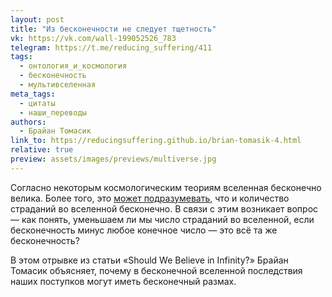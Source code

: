 ```yaml
---
layout: post
title: "Из бесконечности не следует тщетность"
vk: https://vk.com/wall-199052526_783
telegram: https://t.me/reducing_suffering/411
tags:
  - онтология_и_космология
  - бесконечность
  - мультивселенная
meta_tags:
  - цитаты
  - наши_переводы
authors:
  - Брайан Томасик
link_to: https://reducingsuffering.github.io/brian-tomasik-4.html
relative: true
preview: assets/images/previews/multiverse.jpg
---
```

Согласно некоторым космологическим теориям вселенная бесконечно велика. Более того, это [может подразумевать](566.html), что и количество страданий во вселенной бесконечно. В связи с этим возникает вопрос — как понять, уменьшаем ли мы число страданий во вселенной, если бесконечность минус любое конечное число — это всё та же бесконечность?

В этом отрывке из статьи «Should We Believe in Infinity?» Брайан Томасик объясняет, почему в бесконечной вселенной последствия наших поступков могут иметь бесконечный размах.
